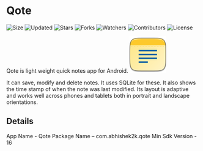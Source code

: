 # Qote

![Size](https://img.shields.io/github/repo-size/2kabhishek/Qote?style=plastic&color=0f0&label=Size)
![Updated](https://img.shields.io/github/last-commit/2kabhishek/Qote?style=plastic&color=f00&label=Updated)
![Stars](https://img.shields.io/github/stars/2kabhishek/Qote?style=plastic&color=ffc801&label=Stars)
![Forks](https://img.shields.io/github/forks/2kabhishek/Qote?style=plastic&color=003cff&label=Forks)
![Watchers](https://img.shields.io/github/watchers/2kabhishek/Qote?style=plastic&color=ff5500&label=Watchers)
![Contributors](https://img.shields.io/github/contributors/2kabhishek/Qote?style=plastic&color=f0f&label=Contributors)
![License](https://img.shields.io/github/license/2kabhishek/Qote?style=plastic&color=555&label=License)

Qote is light weight quick notes app for Android.
![Qote](app/src/main/res/mipmap-xhdpi/qote.png)


It can save, modify and delete notes. It uses SQLite for these.
It also shows the time stamp of when the note was last modified.
Its layout is adaptive and works well across phones and tablets both in portrait and landscape orientations.

## Details

App Name - Qote
Package Name – com.abhishek2k.qote
Min Sdk Version - 16


